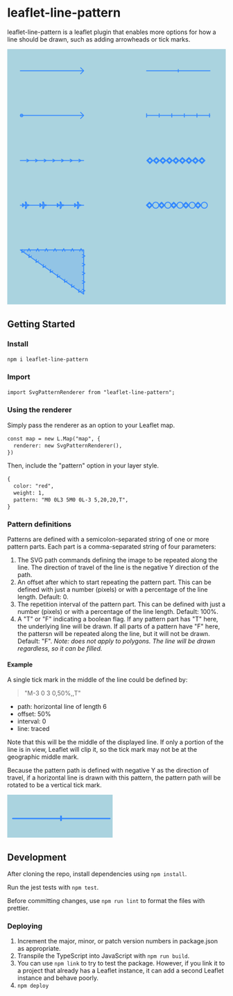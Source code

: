 # leaflet-line-pattern

leaflet-line-pattern is a leaflet plugin that enables more options for how a line should be drawn, such as adding arrowheads or tick marks.

![lines drawn with various patterns](./img/demo.png)

## Getting Started

### Install

`npm i leaflet-line-pattern`

### Import

`import SvgPatternRenderer from "leaflet-line-pattern";`

### Using the renderer

Simply pass the renderer as an option to your Leaflet map.

```
const map = new L.Map("map", {
  renderer: new SvgPatternRenderer(),
})
```

Then, include the "pattern" option in your layer style.

```
{
  color: "red",
  weight: 1,
  pattern: "M0 0L3 5M0 0L-3 5,20,20,T",
}
```

### Pattern definitions

Patterns are defined with a semicolon-separated string of one or more pattern parts. Each part is a comma-separated string of four parameters:

1. The SVG path commands defining the image to be repeated along the line.
   The direction of travel of the line is the negative Y direction of the path.
1. An offset after which to start repeating the pattern part. This can be defined
   with just a number (pixels) or with a percentage of the line length.
   Default: 0.
1. The repetition interval of the pattern part. This can be defined
   with just a number (pixels) or with a percentage of the line length.
   Default: 100%.
1. A "T" or "F" indicating a boolean flag. If any pattern part has "T" here,
   the underlying line will be drawn.
   If all parts of a pattern have "F" here, the pattersn will be repeated along
   the line, but it will not be drawn.
   Default: "F".
   _Note: does not apply to polygons. The line will be drawn regardless, so it can be filled._

#### Example

A single tick mark in the middle of the line could be defined by:

> "M-3 0 3 0,50%,,T"

- path: horizontal line of length 6
- offset: 50%
- interval: 0
- line: traced

Note that this will be the middle of the displayed line.
If only a portion of the line is in view, Leaflet will clip it,
so the tick mark may not be at the geographic middle mark.

Because the pattern path is defined with negative Y as the direction of travel,
if a horizontal line is drawn with this pattern,
the pattern path will be rotated to be a vertical tick mark.

![a horizontal line with a vertical tick mark in the middle](./img/example.png)

## Development

After cloning the repo, install dependencies using `npm install`.

Run the jest tests with `npm test`.

Before committing changes, use `npm run lint` to format the files with prettier.

### Deploying

1. Increment the major, minor, or patch version numbers in package.json as appropriate.
1. Transpile the TypeScript into JavaScript with `npm run build`.
1. You can use `npm link` to try to test the package.
   However, if you link it to a project that already has a Leaflet instance,
   it can add a second Leaflet instance and behave poorly.
1. `npm deploy`
